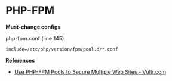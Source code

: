 # PHP-FPM

**Must-change configs**

php-fpm.conf (line 145)

```
include=/etc/php/version/fpm/pool.d/*.conf
```


**References**

* [Use PHP-FPM Pools to Secure Multiple Web Sites - Vultr.com](https://www.vultr.com/docs/use-php-fpm-pools-to-secure-multiple-web-sites/)

